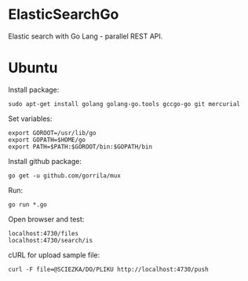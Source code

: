 # ElasticSearchGo
Elastic search with Go Lang - parallel REST API.


# Ubuntu
Install package:
```
sudo apt-get install golang golang-go.tools gccgo-go git mercurial
```

Set variables:
```
export GOROOT=/usr/lib/go
export GOPATH=$HOME/go
export PATH=$PATH:$GOROOT/bin:$GOPATH/bin
```
Install github package:
```
go get -u github.com/gorrila/mux
```
Run:
```
go run *.go
```
Open browser and test:
```
localhost:4730/files
localhost:4730/search/is
```
cURL for upload sample file:
```
curl -F file=@SCIEZKA/DO/PLIKU http://localhost:4730/push
```
